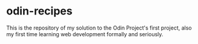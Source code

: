 # odin-recipes

This is the repository of my solution to the Odin Project's first project, also my first time learning web development formally and seriously.